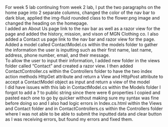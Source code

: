 For week 5 lab continuing from week 2 lab, I put the two paragraphs on the home page into 2 separate columns, changed the color of the nav bar to dark blue, applied the img-fluid rounded class to the flower.png image and changed the heading on the homepage.
<br>
I added an About Us page link to the nav bar as well as a razor view for the page and added the history, mission, and vison of MGN Clothing co.
I also added a Contact us page link to the nav bar and razor view for the page. Added a model called ContactModel.cs within the models folder to gather the information the user is inputting such as their first name, last name, address, phone number, email, and their message.
<br>
To allow the user to input their information, I added new folder in the views folder called “Contact” and created a razor view.
I then added ContactController.cs within the Controllers folder to have the two index action methods HttpGet attribute and return a View and HttpPost attribute to accept a ContactModel object as input and return a view of the model
<br>
I did have issues with this lab in ContactModel.cs within the Models folder I forgot to add a ? to public string since there were 6 properties I copied and pasted each one to go by quicker without making sure my syntax was fine before doing so and I also had logic errors in Index.cs.html within the Views and Contact folder and in ContactControllers.cs within the Controllers folder where I was not able to be able to submit the inputted data and clear button as I was receiving errors, but found my errors and fixed them.

